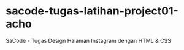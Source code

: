 # sacode-tugas-latihan-project01-acho
SaCode - Tugas Design Halaman Instagram dengan HTML &amp; CSS
